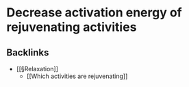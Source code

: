 # Decrease activation energy of rejuvenating activities
## Backlinks
* [[§Relaxation]]
	* [[Which activities are rejuvenating]]

<!-- #p1 -->

<!-- {BearID:A066E41D-FC33-4F27-8FA4-0AC73C57860B-17306-00003BCEDE972900} -->
